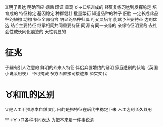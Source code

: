 ♊︎明了表达 明确回应 娴熟 印证 呈现
♉︎→♊︎培训成的 经反复练习达到发挥稳定
培育成的 特征稳定 基因稳定 种群健壮 批量繁衍
知道品种的种子 胚胎 一定长成此品种的植物 动物
特征全部符合 明显的品种归属
可交叉培育 能赋予主要特征 达到优选 结合主要特征
继承相同共同重要特征 同源 有同一亲缘的 亲缘特征明显的
去社会性成长同化痕迹的
天性明显的

# 征兆
子嗣有引人注意的 鲜明的外来人特征
伴侣弃置婚约的证明 家庭悲剧的伏笔（英国小说爱用梗）
不可掩藏 多方面直接间接迹象 如实交代

# ♉︎和♏︎的区别
♉︎是人工干预原本自然演化 目的是把特征在后代中稳定下来
人工达到长久效用

♈︎→♉︎→♊︎各种不同表达 为把本来那一件事说清

